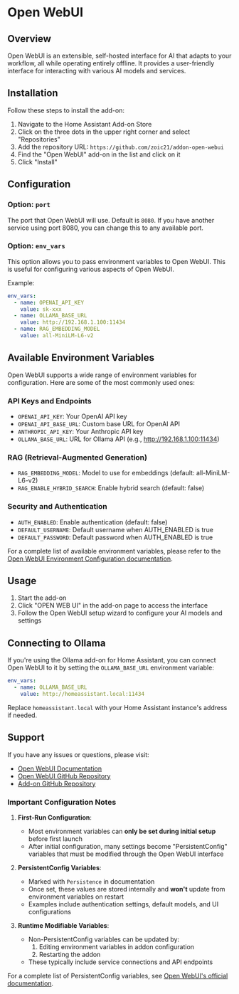 # Open WebUI

## Overview

Open WebUI is an extensible, self-hosted interface for AI that adapts to your workflow, all while operating entirely offline. It provides a user-friendly interface for interacting with various AI models and services.

## Installation

Follow these steps to install the add-on:

1. Navigate to the Home Assistant Add-on Store
2. Click on the three dots in the upper right corner and select "Repositories"
3. Add the repository URL: `https://github.com/zoic21/addon-open-webui`
4. Find the "Open WebUI" add-on in the list and click on it
5. Click "Install"

## Configuration

### Option: `port`

The port that Open WebUI will use. Default is `8080`.
If you have another service using port 8080, you can change this to any available port.

### Option: `env_vars`

This option allows you to pass environment variables to Open WebUI. This is useful for configuring various aspects of Open WebUI.

Example:
```yaml
env_vars:
  - name: OPENAI_API_KEY
    value: sk-xxx
  - name: OLLAMA_BASE_URL
    value: http://192.168.1.100:11434
  - name: RAG_EMBEDDING_MODEL
    value: all-MiniLM-L6-v2
```

## Available Environment Variables

Open WebUI supports a wide range of environment variables for configuration. Here are some of the most commonly used ones:

### API Keys and Endpoints

- `OPENAI_API_KEY`: Your OpenAI API key
- `OPENAI_API_BASE_URL`: Custom base URL for OpenAI API
- `ANTHROPIC_API_KEY`: Your Anthropic API key
- `OLLAMA_BASE_URL`: URL for Ollama API (e.g., http://192.168.1.100:11434)

### RAG (Retrieval-Augmented Generation)

- `RAG_EMBEDDING_MODEL`: Model to use for embeddings (default: all-MiniLM-L6-v2)
- `RAG_ENABLE_HYBRID_SEARCH`: Enable hybrid search (default: false)

### Security and Authentication

- `AUTH_ENABLED`: Enable authentication (default: false)
- `DEFAULT_USERNAME`: Default username when AUTH_ENABLED is true
- `DEFAULT_PASSWORD`: Default password when AUTH_ENABLED is true

For a complete list of available environment variables, please refer to the [Open WebUI Environment Configuration documentation](https://docs.openwebui.com/getting-started/env-configuration/#overview).

## Usage

1. Start the add-on
2. Click "OPEN WEB UI" in the add-on page to access the interface
3. Follow the Open WebUI setup wizard to configure your AI models and settings

## Connecting to Ollama

If you're using the Ollama add-on for Home Assistant, you can connect Open WebUI to it by setting the `OLLAMA_BASE_URL` environment variable:

```yaml
env_vars:
  - name: OLLAMA_BASE_URL
    value: http://homeassistant.local:11434
```

Replace `homeassistant.local` with your Home Assistant instance's address if needed.

## Support

If you have any issues or questions, please visit:

- [Open WebUI Documentation](https://docs.openwebui.com/)
- [Open WebUI GitHub Repository](https://github.com/open-webui/open-webui)
- [Add-on GitHub Repository](https://github.com/zoic21/addon-open-webui)

### Important Configuration Notes

1. **First-Run Configuration**:
   - Most environment variables can **only be set during initial setup** before first launch
   - After initial configuration, many settings become "PersistentConfig" variables that must be modified through the Open WebUI interface

2. **PersistentConfig Variables**:
   - Marked with `Persistence` in documentation
   - Once set, these values are stored internally and **won't** update from environment variables on restart
   - Examples include authentication settings, default models, and UI configurations

3. **Runtime Modifiable Variables**:
   - Non-PersistentConfig variables can be updated by:
     1. Editing environment variables in addon configuration
     2. Restarting the addon
   - These typically include service connections and API endpoints

For a complete list of PersistentConfig variables, see [Open WebUI's official documentation](https://docs.openwebui.com/getting-started/env-configuration#appbackend).
